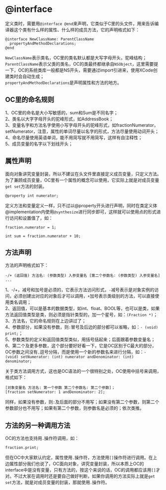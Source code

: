 # @interface

定义类时，需要用`@interface @end`来声明，它类似于C里的头文件，用来告诉编译器这个类有什么样的属性、什么样的成员方法，它的声明格式如下：

``` objc
@interface NewClassName: ParentClassName
  propertyAndMethodDeclarations;
@end
```

`NewClassName`表示类名，OC里的类名默认都是大写字母开头，驼峰结构；  
`ParentClassName`表示父类的类名，OC的类最终都继承自`NSObject`，这里需要提一下，OC的系统类库一般都是NS开头，需要通过import引进来，使用XCode创建类时会自动生成；  
`propertyAndMethodDeclarations`是声明属性和方法的地方。

## OC里的命名规则
1、OC里的命名是大小写敏感的，sum和Sum是不同名字；  
2、类名以大字字母开头的驼峰形式，如AddressBook；  
3、变量名字和方法名字使用小写字母开头的驼峰形式，如fractionNumerator，setNumerator，注意，属性的单词尽量以名字的形式，方法尽量使用动词开头；  
4、命名尽量使用英语单词，能不用简写就不用简写，这样有自注释性；  
5、成员变量的名字以下划线开头；

## 属性声明
面向对象讲究变量封装，所以不建议在头文件里直接定义成员变量，只定义方法。为了兼顾成员变量，OC里有一个属性的概念可以使用，它实际上就是对成员变量`get set`方法的封装。

``` objc
@property int numerator;
```

定义方法和变量定义一样，只不过以@property开头进行声明，同时在类定义体@implementation内使用`@synthesize`进行同步即可，这样就可以使用点的形式进行访问和设置值了，如：

``` objc
fraction.numerator = 1;

int sum = fraction.numerator + 10;
```

## 方法声明
方法的声明格式如下：

```
-/+ (返回值) 方法名: (参数类型) 入参变量名 [第二个参数名: (参数类型) 入参变量名] ...
```

1、-/+，减号和加号是必须的，它表示方法访问形式，`-`减号表示是对象实例的访问，必须创建出对应的对象后才可以调用，`+`加号表示类级别的方法，可以直接使用类名调用；  
2、返回值，可以是基本的数据类型，如int、float、BOOL等，也可以是类，如果方法返回值类型是类，则必须是指针类型的，加一个星号，如：`(Fraction *)`；  
3、方法名，它的命名规则在上边讲过了；  
4、参数部分，如果没有参数，则`:`冒号及后边的部分都可以省略，如：`- (void) print;`；  
5、参数类型的定义和返回值类型类似，用括号括起来；后面跟着参数变量名；  
6、第二个及更多参数，这个部分要好好看一下，它是OC区别于C最大的部分，OC参数之间没有`,`逗号分隔，而是使用一个新的参数名来进行分隔，如：`- (void) setNumerator: (int) numerator andDenominator: (int) denominator;`  

关于类方法调用方式，这也是OC语法的一个很特别之处，OC使用中括号来调用，格式如下：

```
[对象变量名 方法名: 第一个参数 第二个参数名: 第二个参数]；
[fraction setNumerator: 1 andDenominator: 2];
```

同样，如果没有参数，则`:`及后面的部分不用写；如果没有第二个参数，则第二个参数部分也不用写；如果有第二个参数，则参数名是必须的；依次类推。

## 方法的另一种调用方法

OC的方法也支持用`.`操作符调用，如：

```
fraction.print;
```

但在OC中大家默认约定，属性使用`.`操作符，方法使用`[]`操作符进行调用。在上边属性部分我们也说了，OC面向对象，讲究变量封装，所以本质上OC的interface中是没有变量，只有方法的，按这个来说的话，OC的调用都应该用`[]`才对。不过大家在调用时还是要自己做好判断，如果你调用的方法实际上就是`get set`方法，就是对成员变量的封装，那就使用`.`操作符。
